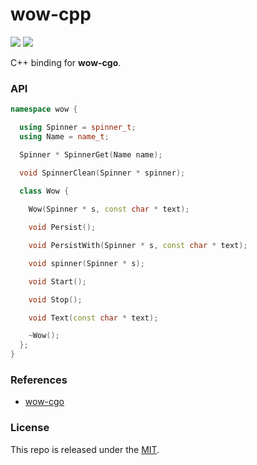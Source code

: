 # wow-cpp

[![](https://img.shields.io/github/v/tag/thechampagne/wow-hpp?label=version)](https://github.com/thechampagne/wow-hpp/releases/latest) [![](https://img.shields.io/github/license/thechampagne/wow-hpp)](https://github.com/thechampagne/wow-hpp/blob/main/LICENSE)

C++ binding for **wow-cgo**.

### API

```cpp
namespace wow {

  using Spinner = spinner_t;
  using Name = name_t;

  Spinner * SpinnerGet(Name name);

  void SpinnerClean(Spinner * spinner);

  class Wow {
  
    Wow(Spinner * s, const char * text);

    void Persist();

    void PersistWith(Spinner * s, const char * text);

    void spinner(Spinner * s);

    void Start();

    void Stop();

    void Text(const char * text);

    ~Wow();
  };
}
```

### References
 - [wow-cgo](https://github.com/thechampagne/wow-cgo)

### License

This repo is released under the [MIT](https://github.com/thechampagne/wow-hpp/blob/main/LICENSE).
